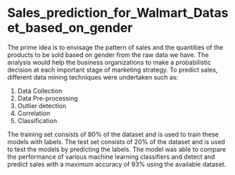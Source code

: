 # Sales_prediction_for_Walmart_Dataset_based_on_gender
The prime idea is to envisage the pattern of sales and the quantities of the products to be sold based on gender from the raw data we have. The analysis would help the business organizations to make a probabilistic decision at each important stage of marketing strategy.
To predict sales, different data mining techniques were undertaken such as:
1. Data Collection 
2. Data Pre-processing 
3. Outlier detection 
4. Correlation 
5. Classification
   
The training set consists of 80% of the dataset and is used to train these models with labels.
The test set consists of 20% of the dataset and is used to test the models by predicting the labels.
The model was able to compare the performance of various machine learning classifiers and detect and predict sales with a maximum accuracy of 93% using the available dataset. 
